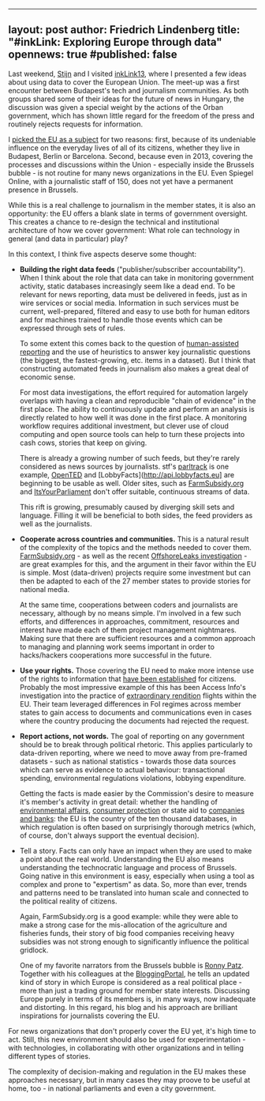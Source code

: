 ---
layout: post
author: Friedrich Lindenberg
title: "#inkLink: Exploring Europe through data"
opennews: true
#published: false
--

Last weekend, [Stijn](http://stdout.be/en/) and I visited [inkLink13](http://inklink2013.wordpress.com/), where I presented a few ideas about using data to cover the European Union. The meet-up was a first encounter between Budapest's tech and journalism communities. As both groups shared some of their ideas for the future of news in Hungary, the discussion was given a special weight by the actions of the Orban government, which has shown little regard for the freedom of the press and routinely rejects requests for information.

I [picked the EU as a subject](http://inklink2013.wordpress.com/2013/03/27/lets-talk-about-speakers/) for two reasons: first, because of its undeniable influence on the everyday lives of all of its citizens, whether they live in Budapest, Berlin or Barcelona. Second, because even in 2013, covering the processes and discussions within the Union - especially inside the Brussels bubble - is not routine for many news organizations in the EU. Even Spiegel Online, with a journalistic staff of 150, does not yet have a permanent presence in Brussels. 

<script async class="speakerdeck-embed" data-id="40bde12080ec0130d4fe123138154c75" data-ratio="1.33333333333333" src="//speakerdeck.com/assets/embed.js"></script>

While this is a real challenge to journalism in the member states, it is also an opportunity: the EU offers a blank slate in terms of government oversight. This creates a chance to re-design the technical and institutional architecture of how we cover government: What role can technology in general (and data in particular) play?

In this context, I think five aspects deserve some thought:

* **Building the right data feeds** ("publisher/subscriber accountability"). When I think about the role that data can take in monitoring government activity, static databases increasingly seem like a dead end. To be relevant for news reporting, data must be delivered in feeds, just as in wire services or social media. Information in such services must be current, well-prepared, filtered and easy to use both for human editors and for machines trained to handle those events which can be expressed through sets of rules.

  To some extent this comes back to the question of [human-assisted reporting](http://www.youtube.com/watch?v=iP-On8PzEy8) and the use of heuristics to answer key journalistic questions (the biggest, the fastest-growing, etc. items in a dataset). But I think that constructing automated feeds in journalism also makes a great deal of economic sense.

  For most data investigations, the effort required for automation largely overlaps with having a clean and reproducible "chain of evidence" in the first place. The ability to continuously update and perform an analysis is directly related to how well it was done in the first place. A monitoring workflow requires additional investment, but clever use of cloud computing and open source tools can help to turn these projects into cash cows, stories that keep on giving. 

  There is already a growing number of such feeds, but they're rarely considered as news sources by journalists. stf's [parltrack](http://parltrack.euwiki.org) is one example, [OpenTED](http://opented.org) and [LobbyFacts](http://api.lobbyfacts.eu] are beginning to be usable as well. Older sites, such as [FarmSubsidy.org](http://farmsubsidy.org) and [ItsYourParliament](http://www.itsyourparliament.eu/) don't offer suitable, continuous streams of data.

  This rift is growing, presumably caused by diverging skill sets and language. Filling it will be beneficial to both sides, the feed providers as well as the journalists. 

* **Cooperate across countries and communities.** This is a natural result of the complexity of the topics and the methods needed to cover them. [FarmSubsidy.org](http://farmsubsidy.org) - as well as the recent [OffshoreLeaks investigation](http://www.icij.org/offshore/how-icijs-project-team-analyzed-offshore-files) - are great examples for this, and the argument in their favor within the EU is simple. Most (data-driven) projects require some investment but can then be adapted to each of the 27 member states to provide stories for national media.  

  At the same time, cooperations between coders and journalists are necessary, although by no means simple. I'm involved in a few such efforts, and differences in approaches, commitment, resources and interest have made each of them project management nightmares. Making sure that there are sufficient resources and a common approach to managing and planning work seems important in order to hacks/hackers cooperations more successful in the future. 

* **Use your rights.** Those covering the EU need to make more intense use of the rights to information that [have been established](http://eur-lex.europa.eu/LexUriServ/LexUriServ.do?uri=CELEX:32001R1049:en:HTML) for citizens. Probably the most impressive example of this has been Access Info's investigation into the practice of [extraordinary rendition](http://www.access-info.org/fr/access-for-rights/247-rendition-project) flights within the EU. Their team leveraged differences in FoI regimes across member states to gain access to documents and communications even in cases where the country producing the documents had rejected the request. 

* **Report actions, not words.** The goal of reporting on any government should be to break through political rhetoric. This applies particularly to data-driven reporting, where we need to move away from pre-framed datasets - such as national statistics - towards those data sources which can serve as evidence to actual behaviour: transactional spending, environmental regulations violations, lobbying expenditure.

  Getting the facts is made easier by the Commission's desire to measure it's member's activity in great detail: whether the handling of [environmental affairs](http://www.eea.europa.eu/), [consumer protection](http://ec.europa.eu/consumers/dyna/rapex/rapex_archives_en.cfm) or state aid to [companies and banks](http://ec.europa.eu/competition/state_aid/overview/): the EU is the country of the ten thousand databases, in which regulation is often based on surprisingly thorough metrics (which, of course, don't always support the eventual decision). 

* Tell a story. Facts can only have an impact when they are used to make a point about the real world. Understanding the EU also means understanding the technocratic language and process of Brussels. Going native in this environment is easy, especially when using a tool as complex and prone to "expertism" as data. So, more than ever, trends and patterns need to be translated into human scale and connected to the political reality of citizens.

  Again, FarmSubsidy.org is a good example: while they were able to make a strong case for the mis-allocation of the agriculture and fisheries funds, their story of big food companies receiving heavy subsidies was not strong enough to significantly influence the political gridlock.

  One of my favorite narrators from the Brussels bubble is [Ronny Patz](http://polscieu.ideasoneurope.eu/). Together with his colleagues at the [BloggingPortal](http://www.bloggingportal.eu/), he tells an updated kind of story in which Europe is considered as a real political place - more than just a trading ground for member state interests. Discussing Europe purely in terms of its members is, in many ways, now inadequate and distorting. In this regard, his blog and his approach are brilliant inspirations for journalists covering the EU. 

For news organizations that don't properly cover the EU yet, it's high time to act. Still, this new environment should also be used for experimentation - with technologies, in collaborating with other organizations and in telling different types of stories.

The complexity of decision-making and regulation in the EU makes these approaches necessary, but in many cases they may proove to be useful at home, too - in national parliaments and even a city government. 

